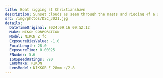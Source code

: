 ```yaml
---
title: Boat rigging at Christianshavn
description: Sunset clouds as seen through the masts and rigging of a sailboat docked in the Christianshavn neighborhood of Copenhagen
src: /img/photos/DSC_3021.jpg
details:
  DateTimeOriginal: 2024:09:16 09:52:12
  Make: NIKON CORPORATION
  Model: NIKON Z fc
  ExposureBiasValue: -1.0
  FocalLength: 28.0
  ExposureTime: 0.00025
  FNumber: 5.6
  ISOSpeedRatings: 720
  LensMake: NIKON
  LensModel: NIKKOR Z 28mm f/2.8
---
```

